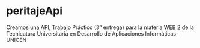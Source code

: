 # peritajeApi
Creamos una API, Trabajo Práctico (3° entrega) para la materia WEB 2 de la Tecnicatura Universitaria en Desarrollo de Aplicaciones Informáticas- UNICEN
